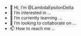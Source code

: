 - 👋 Hi, I’m @LambdaEpsilonDelta
- 👀 I’m interested in ...
- 🌱 I’m currently learning ...
- 💞️ I’m looking to collaborate on ...
- 📫 How to reach me ...

<!---
LambdaEpsilonDelta/LambdaEpsilonDelta is a ✨ special ✨ repository because its `README.md` (this file) appears on your GitHub profile.
You can click the Preview link to take a look at your changes.
--->
